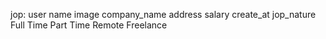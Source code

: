 jop:
    user
    name
    image
    company_name
    address
    salary
    create_at
    jop_nature
        Full Time
        Part Time
        Remote
        Freelance
